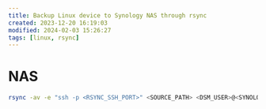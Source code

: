 ```yaml
---
title: Backup Linux device to Synology NAS through rsync
created: 2023-12-20 16:19:03
modified: 2024-02-03 15:26:27
tags: [linux, rsync]
---
```

# NAS 

```bash
rsync -av -e "ssh -p <RSYNC_SSH_PORT>" <SOURCE_PATH> <DSM_USER>@<SYNOLOGY_IP>::<DESTINATION_PATH>
```
